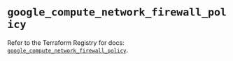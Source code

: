 # `google_compute_network_firewall_policy`

Refer to the Terraform Registry for docs: [`google_compute_network_firewall_policy`](https://registry.terraform.io/providers/hashicorp/google/5.23.0/docs/resources/compute_network_firewall_policy).

